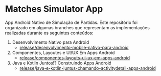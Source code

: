 # Matches Simulator App

App Android Nativo de Simulação de Partidas. Este repositório foi organizado em algumas branches que representam as implementações realizadas durante os seguintes conteúdos:

1. Desenvolvimento Nativo para Android
    - [release/desenvolvimento-mobile-nativo-para-android](https://github.com/jessegestin/matches-simulator-app/tree/release/desenvolvimento-mobile-nativo-para-android)
2. Componentes, Layoutes e UI/UX Em Apps Android
    - [release/componentes-layouts-ui-ux-em-apps-android](https://github.com/jessegestin/matches-simulator-app/tree/release/componentes-layouts-ui-ux-em-apps-android)
3. Java e Kotlin Juntos!? Construindo Apps Android
    - [release/java-e-kotlin-juntus-chamando-activitydetail-apps-android](https://github.com/jessegestin/matches-simulator-app/tree/release/java-e-kotlin-juntus-chamando-activitydetail-apps-android)
